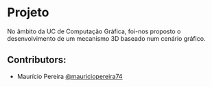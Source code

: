# Projeto

No âmbito da UC de Computação Gráfica, foi-nos proposto o desenvolvimento de um mecanismo 3D baseado num cenário gráfico.

## Contributors:
- Maurício Pereira [@mauriciopereira74](https://github.com/mauriciopereira74)
